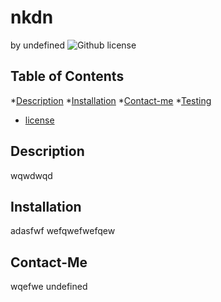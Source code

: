# nkdn
by undefined
![Github license](https://img.shields.io/badge/licence-MIT-yellowgreen.svg)
## Table of Contents
*[Description](#description)
*[Installation](#installation)
*[Contact-me](#Contact-me)
*[Testing](#testing)

* [license](#license)

## Description
wqwdwqd
## Installation
adasfwf
wefqwefwefqew
## Contact-Me
wqefwe
undefined


